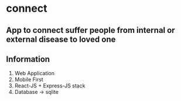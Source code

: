 # connect
## App to connect suffer people from internal or external disease to loved one

## Information
1) Web Application
2) Mobile First
3) React-JS + Express-JS stack
4) Database -> sqlite
